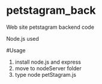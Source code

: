 # petstagram_back
Web site
petstagram backend code

Node.js used

#Usage
1. install node.js and express
2. move to nodeServer folder
3. type 
node petStagram.js
